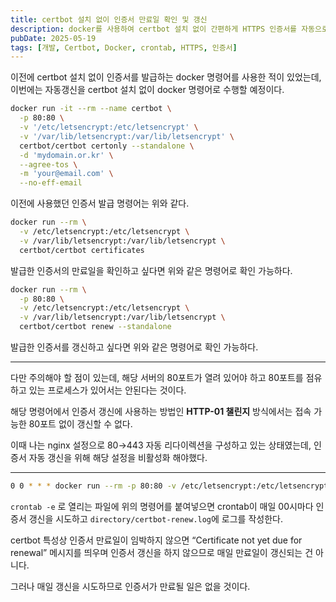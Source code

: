 ```yaml
---
title: certbot 설치 없이 인증서 만료일 확인 및 갱신
description: docker를 사용하여 certbot 설치 없이 간편하게 HTTPS 인증서를 자동으로 갱신해보자
pubDate: 2025-05-19
tags: [개발, Certbot, Docker, crontab, HTTPS, 인증서]
---
```


이전에 certbot 설치 없이 인증서를 발급하는 docker 명령어를 사용한 적이 있었는데, 이번에는 자동갱신을 certbot 설치 없이 docker 명령어로 수행할 예정이다.

```bash
docker run -it --rm --name certbot \
  -p 80:80 \
  -v '/etc/letsencrypt:/etc/letsencrypt' \
  -v '/var/lib/letsencrypt:/var/lib/letsencrypt' \
  certbot/certbot certonly --standalone \
  -d 'mydomain.or.kr' \
  --agree-tos \
  -m 'your@email.com' \
  --no-eff-email
```

이전에 사용했던 인증서 발급 명령어는 위와 같다.

```bash
docker run --rm \
  -v /etc/letsencrypt:/etc/letsencrypt \
  -v /var/lib/letsencrypt:/var/lib/letsencrypt \
  certbot/certbot certificates
```

발급한 인증서의 만료일을 확인하고 싶다면 위와 같은 명령어로 확인 가능하다.

```bash
docker run --rm \
  -p 80:80 \
  -v /etc/letsencrypt:/etc/letsencrypt \
  -v /var/lib/letsencrypt:/var/lib/letsencrypt \
  certbot/certbot renew --standalone
```

발급한 인증서를 갱신하고 싶다면 위와 같은 명령어로 확인 가능하다.

---

다만 주의해야 할 점이 있는데, 해당 서버의 80포트가 열려 있어야 하고 80포트를 점유하고 있는 프로세스가 있어서는 안된다는 것이다.

해당 명령어에서 인증서 갱신에 사용하는 방법인 **HTTP-01 챌린지** 방식에서는 접속 가능한 80포트 없이 갱신할 수 없다.

이때 나는 nginx 설정으로 80→443 자동 리다이렉션을 구성하고 있는 상태였는데, 인증서 자동 갱신을 위해 해당 설정을 비활성화 해야했다.

---

```bash
0 0 * * * docker run --rm -p 80:80 -v /etc/letsencrypt:/etc/letsencrypt -v /var/lib/letsencrypt:/var/lib/letsencrypt certbot/certbot renew --standalone >> /home/ec2-user/directory/certbot-renew.log 2>&1
```

`crontab -e` 로 열리는 파일에 위의 명령어를 붙여넣으면 crontab이 매일 00시마다 인증서 갱신을 시도하고 `directory/certbot-renew.log`에 로그를 작성한다.

certbot 특성상 인증서 만료일이 임박하지 않으면 “Certificate not yet due for renewal” 메시지를 띄우며 인증서 갱신을 하지 않으므로 매일 만료일이 갱신되는 건 아니다.

그러나 매일 갱신을 시도하므로 인증서가 만료될 일은 없을 것이다.